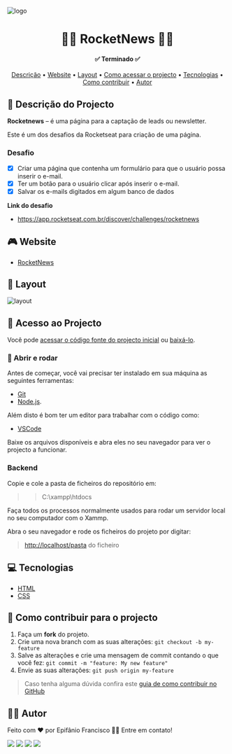 ![logo](https://user-images.githubusercontent.com/81193129/186882585-d5056aa0-24c8-4aed-a790-b1dc7a1a337f.png)

<div align="center">
  <h1>💜🖤 RocketNews 🖤💜</h1>
</div>

<h4 align="center"> 
	✅ Terminado ✅
</h4>

<p align="center">
  <a href="#-descrição-do-projecto">Descrição</a> •
  <a href="#-website">Website</a> •
  <a href="#-layout">Layout</a> • 
  <a href="#-acesso-ao-projecto">Como acessar o projecto</a> • 
  <a href="#-tecnologias">Tecnologias</a> • 
  <a href="#-como-contribuir-para-o-projecto">Como contribuir</a> • 
  <a href="#-autor">Autor</a>
</p>

## 📝 Descrição do Projecto
**Rocketnews** – é uma página para a captação de leads ou newsletter. 

Este é um dos desafios da Rocketseat para criação de uma página.

### Desafio

- [x] Criar uma página que contenha um formulário para que o usuário possa inserir o e-mail.
- [x] Ter um botão para o usuário clicar após inserir o e-mail.
- [x] Salvar os e-mails digitados em algum banco de dados

**Link do desafio**
- https://app.rocketseat.com.br/discover/challenges/rocketnews

## 🎮 Website
- <a href="https://rocketnews.vercel.app/" target="_blank">RocketNews</a>

## 🎨 Layout

![layout](https://user-images.githubusercontent.com/81193129/186886158-244c7d2d-aa25-4f2f-a441-081b8f538986.png)

## 📁 Acesso ao Projecto
Você pode [acessar o código fonte do projecto inicial](https://github.com/epifaniofrancisco/rocketnews/tree/main) ou [baixá-lo](https://github.com/epifaniofrancisco/rocketnews/archive/refs/heads/main.zip).

### 🎲 Abrir e rodar
Antes de começar, você vai precisar ter instalado em sua máquina as seguintes ferramentas:
- [Git](https://git-scm.com)
- [Node.js](https://nodejs.org/en/). 

Além disto é bom ter um editor para trabalhar com o código como: 
- [VSCode](https://code.visualstudio.com/)

Baixe os arquivos disponíveis e abra eles no seu navegador para ver o projecto a funcionar.

### Backend

Copie e cole a pasta de ficheiros do repositório em:

>> C:\xampp\htdocs

Faça todos os processos normalmente usados para rodar um servidor local no seu computador com o Xammp.

Abra o seu navegador e rode os ficheiros do projeto por digitar:

> <http://localhost/pasta> do ficheiro

## 💻 Tecnologias
- [HTML](https://www.w3schools.com/html/)
- [CSS](https://www.w3schools.com/css/)

## 💪 Como contribuir para o projecto
1. Faça um **fork** do projeto.
2. Crie uma nova branch com as suas alterações: `git checkout -b my-feature`
3. Salve as alterações e crie uma mensagem de commit contando o que você fez: `git commit -m "feature: My new feature"`
4. Envie as suas alterações: `git push origin my-feature`
> Caso tenha alguma dúvida confira este [guia de como contribuir no GitHub](./CONTRIBUTING.md)

## 👨‍💻 Autor
Feito com ❤️ por Epifânio Francisco 👋🏽 Entre em contato!

<div>
  <a href="https://www.facebook.com/ACEDE-105470194242383" target="_blank"><img src="https://img.shields.io/badge/Facebook-1877F2?style=for-the-badge&logo=facebook&logoColor=white" target="_blank"></a>
  <a href="https://instagram.com/epifanio_francisco29" target="_blank"><img src="https://img.shields.io/badge/-Instagram-%23E4405F?style=for-the-badge&logo=instagram&logoColor=white" target="_blank"></a>
  <a href = "mailto:epifaniofrancisco03@gmail.com"><img src="https://img.shields.io/badge/Gmail-D14836?style=for-the-badge&logo=gmail&logoColor=white" target="_blank"></a>
  <a href="https://www.linkedin.com/in/epif%C3%A2nio-francisco-3a44741ba/" target="_blank"><img src="https://img.shields.io/badge/-LinkedIn-%230077B5?style=for-the-badge&logo=linkedin&logoColor=white" target="_blank"></a> 

